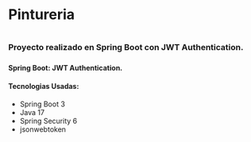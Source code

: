 <h1>Pintureria<h1>

<h3>Proyecto realizado en Spring Boot con JWT Authentication.<h3>

<h4>Spring Boot: JWT Authentication.</h4>

<h4>Tecnologias Usadas:</h4>

<ul>
   <li>Spring Boot 3</li>
   <li>Java 17</li>
   <li>Spring Security 6</li>
   <li>jsonwebtoken</li>
</ul>

